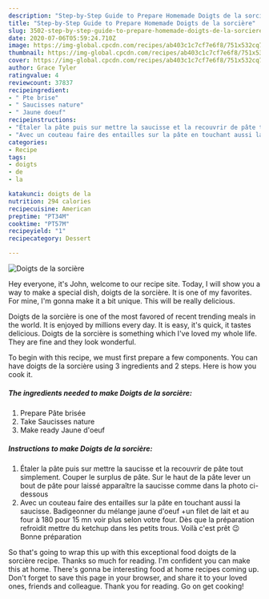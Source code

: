 ```yaml
---
description: "Step-by-Step Guide to Prepare Homemade Doigts de la sorcière"
title: "Step-by-Step Guide to Prepare Homemade Doigts de la sorcière"
slug: 3502-step-by-step-guide-to-prepare-homemade-doigts-de-la-sorciere
date: 2020-07-06T05:59:24.710Z
image: https://img-global.cpcdn.com/recipes/ab403c1c7cf7e6f8/751x532cq70/doigts-de-la-sorciere-photo-principale-de-la-recette.jpg
thumbnail: https://img-global.cpcdn.com/recipes/ab403c1c7cf7e6f8/751x532cq70/doigts-de-la-sorciere-photo-principale-de-la-recette.jpg
cover: https://img-global.cpcdn.com/recipes/ab403c1c7cf7e6f8/751x532cq70/doigts-de-la-sorciere-photo-principale-de-la-recette.jpg
author: Grace Tyler
ratingvalue: 4
reviewcount: 37837
recipeingredient:
- " Pte brise"
- " Saucisses nature"
- " Jaune doeuf"
recipeinstructions:
- "Étaler la pâte puis sur mettre la saucisse et la recouvrir de pâte tout simplement. Couper le surplus de pâte. Sur le haut de la pâte lever un bout de pâte pour laissé apparaître la saucisse comme dans la photo ci-dessous"
- "Avec un couteau faire des entailles sur la pâte en touchant aussi la saucisse. Badigeonner du mélange jaune d&#39;oeuf +un filet de lait et au four à 180 pour 15 mn voir plus selon votre four. Dès que la préparation refroidit mettre du ketchup dans les petits trous. Voilà c&#39;est prêt 😉 Bonne préparation"
categories:
- Recipe
tags:
- doigts
- de
- la

katakunci: doigts de la 
nutrition: 294 calories
recipecuisine: American
preptime: "PT34M"
cooktime: "PT57M"
recipeyield: "1"
recipecategory: Dessert

---
```



![Doigts de la sorcière](https://img-global.cpcdn.com/recipes/ab403c1c7cf7e6f8/751x532cq70/doigts-de-la-sorciere-photo-principale-de-la-recette.jpg)

Hey everyone, it's John, welcome to our recipe site. Today, I will show you a way to make a special dish, doigts de la sorcière. It is one of my favorites. For mine, I'm gonna make it a bit unique. This will be really delicious.



Doigts de la sorcière is one of the most favored of recent trending meals in the world. It is enjoyed by millions every day. It is easy, it's quick, it tastes delicious. Doigts de la sorcière is something which I've loved my whole life. They are fine and they look wonderful.


To begin with this recipe, we must first prepare a few components. You can have doigts de la sorcière using 3 ingredients and 2 steps. Here is how you cook it.

<!--inarticleads1-->

##### The ingredients needed to make Doigts de la sorcière:

1. Prepare  Pâte brisée
1. Take  Saucisses nature
1. Make ready  Jaune d&#39;oeuf




<!--inarticleads2-->

##### Instructions to make Doigts de la sorcière:

1. Étaler la pâte puis sur mettre la saucisse et la recouvrir de pâte tout simplement. Couper le surplus de pâte. Sur le haut de la pâte lever un bout de pâte pour laissé apparaître la saucisse comme dans la photo ci-dessous
1. Avec un couteau faire des entailles sur la pâte en touchant aussi la saucisse. Badigeonner du mélange jaune d&#39;oeuf +un filet de lait et au four à 180 pour 15 mn voir plus selon votre four. Dès que la préparation refroidit mettre du ketchup dans les petits trous. Voilà c&#39;est prêt 😉 Bonne préparation




So that's going to wrap this up with this exceptional food doigts de la sorcière recipe. Thanks so much for reading. I'm confident you can make this at home. There's gonna be interesting food at home recipes coming up. Don't forget to save this page in your browser, and share it to your loved ones, friends and colleague. Thank you for reading. Go on get cooking!
